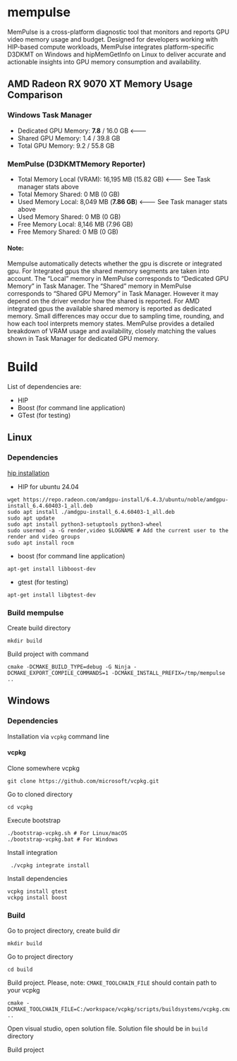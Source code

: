 # mempulse
MemPulse is a cross-platform diagnostic tool that monitors and reports GPU video memory usage and budget. Designed for developers working with HIP-based compute workloads, MemPulse integrates platform-specific D3DKMT on Windows and hipMemGetInfo on Linux to deliver accurate and actionable insights into GPU memory consumption and availability.

## AMD Radeon RX 9070 XT Memory Usage Comparison
### Windows Task Manager
* Dedicated GPU Memory: **7.8** / 16.0 GB <--- 
* Shared GPU Memory: 1.4 / 39.8 GB
* Total GPU Memory: 9.2 / 55.8 GB

### MemPulse (D3DKMTMemory Reporter)

* Total Memory Local (VRAM): 16,195 MB (15.82 GB) <--- See Task manager stats above
* Total Memory Shared: 0 MB (0 GB)
* Used Memory Local: 8,049 MB (**7.86 GB**) <--- See Task manager stats above
* Used Memory Shared: 0 MB (0 GB)
* Free Memory Local: 8,146 MB (7.96 GB)
* Free Memory Shared: 0 MB (0 GB)

#### Note:
Mempulse automatically detects whether the gpu is discrete or integrated gpu.
For Integrated gpus the shared memory segments are taken into account.
The “Local” memory in MemPulse corresponds to “Dedicated GPU Memory” in Task Manager.
The “Shared” memory in MemPulse corresponds to “Shared GPU Memory” in Task Manager.
However it may depend on the driver vendor how the shared is reported. For AMD integrated
gpus the available shared memory is reported as dedicated memory.
Small differences may occur due to sampling time, rounding, and how each tool interprets memory states.
MemPulse provides a detailed breakdown of VRAM usage and availability, closely matching the values shown in Task Manager for dedicated GPU memory.


# Build

List of dependencies are:
* HIP
* Boost (for command line application)
* GTest (for testing)

## Linux

### Dependencies

[hip installation](https://rocm.docs.amd.com/projects/install-on-linux/en/latest/install/quick-start.html)

* HIP for ubuntu 24.04

```
wget https://repo.radeon.com/amdgpu-install/6.4.3/ubuntu/noble/amdgpu-install_6.4.60403-1_all.deb
sudo apt install ./amdgpu-install_6.4.60403-1_all.deb
sudo apt update
sudo apt install python3-setuptools python3-wheel
sudo usermod -a -G render,video $LOGNAME # Add the current user to the render and video groups
sudo apt install rocm
```

* boost (for command line application)
```
apt-get install libboost-dev
```

* gtest (for testing)

```
apt-get install libgtest-dev
```

### Build mempulse

Create build directory
```
mkdir build
```

Build project with command

```
cmake -DCMAKE_BUILD_TYPE=debug -G Ninja -DCMAKE_EXPORT_COMPILE_COMMANDS=1 -DCMAKE_INSTALL_PREFIX=/tmp/mempulse ..
```

## Windows


### Dependencies

Installation via `vcpkg` command line

#### vcpkg

Clone somewhere vcpkg

```
git clone https://github.com/microsoft/vcpkg.git
```

Go to cloned directory 

```
cd vcpkg
```

Execute bootstrap
```
./bootstrap-vcpkg.sh # For Linux/macOS
./bootstrap-vcpkg.bat # For Windows
```
Install integration 
```
 ./vcpkg integrate install
```

Install dependencies
```
vcpkg install gtest
vckpg install boost
```

### Build

Go to project directory, create build dir
```
mkdir build
```
Go to project directory
```
cd build
```

Build project. Please, note: `CMAKE_TOOLCHAIN_FILE` should contain path to your vcpkg
```
cmake -DCMAKE_TOOLCHAIN_FILE=C:/workspace/vcpkg/scripts/buildsystems/vcpkg.cmake ..
```

Open visual studio, open solution file. Solution file should be in `build` directory

Build project

